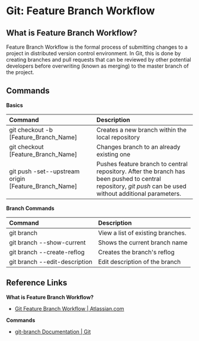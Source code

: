# Git: Feature Branch Workflow

## What is Feature Branch Workflow?
Feature Branch Workflow is the formal process of submitting changes to a project in distributed version control environment. In Git, this is done by  creating branches and pull requests that can be reviewed by other potential developers before overwriting (known as merging) to the master branch of the project.

## Commands
**Basics**

| Command        | Description     |
| :------------- | :----------- |
|  git checkout -b [Feature\_Branch_Name] | Creates a new branch within the local repository    |
| git checkout [Feature\_Branch_Name]   |  Changes branch to an already existing one |
| git push -set--upstream origin [Feature\_Branch\_Name]   |  Pushes feature branch to central repository. After the branch has been pushed to central repository, *git push* can be used without additional parameters.|

**Branch Commands**

| Command        | Description     |
| :------------- | :----------- |
|  git branch | View a list of existing branches.   |
|  git branch --show-current | Shows the current branch name    |
|  git branch --create-reflog | Creates the branch's reflog    |
|  git branch --edit-description | Edit description of the branch    |

## Reference Links
**What is Feature Branch Workflow?**

* [Git Feature Branch Workflow | Atlassian.com](https://www.atlassian.com/git/tutorials/comparing-workflows/feature-branch-workflow)

**Commands**

* [git-branch Documentation | Git](https://git-scm.com/docs/git-branch)
